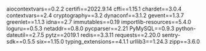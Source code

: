aiocontextvars==0.2.2
certifi==2022.9.14
cffi==1.15.1
chardet==3.0.4
contextvars==2.4
cryptography==3.2
dynaconf==3.1.2
gevent==1.3.7
greenlet==1.1.3
idna==2.7
immutables==0.19
importlib-resources==5.4.0
loguru==0.5.3
netaddr==0.8.0
pycparser==2.21
PyMySQL==0.9.3
python-dateutil==2.7.5
pytz==2019.1
redis==3.3.11
requests==2.20.0
sentry-sdk==0.5.5
six==1.15.0
typing_extensions==4.1.1
urllib3==1.24.3
zipp==3.6.0
